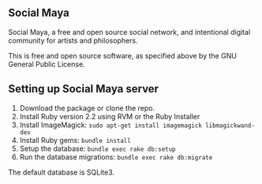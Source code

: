 ## Social Maya

Social Maya, a free and open source social network, and intentional digital community for artists and philosophers.

This is free and open source software, as specified above by the GNU General Public License.

## Setting up Social Maya server

1. Download the package or clone the repo.
2. Install Ruby version 2.2 using RVM or the Ruby Installer
3. Install ImageMagick: `sudo apt-get install imagemagick libmagickwand-dev`
4. Install Ruby gems: `bundle install`
5. Setup the database: `bundle exec rake db:setup`
6. Run the database migrations: `bundle exec rake db:migrate`

The default database is SQLite3.
